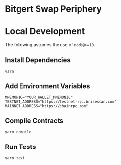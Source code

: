 # Bitgert Swap Periphery


# Local Development

The following assumes the use of `node@>=10`.

## Install Dependencies

`yarn`

## Add Environment Variables

`MNEMONIC="YOUR_WALLET_MNEMONIC"`\
`TESTNET_ADDRESS="https://testnet-rpc.brisescan.com"`\
`MAINNET_ADDRESS="https://chainrpc.com"`

## Compile Contracts

`yarn compile`

## Run Tests

`yarn test`